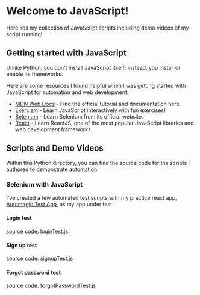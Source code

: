 # Welcome to JavaScript!

Here lies my collection of JavaScript scripts including demo videos of my script running!

## Getting started with JavaScript

Unlike Python, you don't install JavaScript itself; instead, you install or enable its frameworks.

Here are some resources I found helpful when I was getting started with JavaScript for automation and web development:

- [MDN Web Docs](https://developer.mozilla.org/en-US/docs/Web/JavaScript) - Find the official tutorial and documentation here.
- [Exercism](https://exercism.org/) - Learn JavaScript interactively with fun exercises!
- [Selenium](https://www.selenium.dev/documentation/webdriver/getting_started/install_library/) - Learn Selenium from its official website.
- [React](https://react.dev/learn) - Learn ReactJS, one of the most popular JavaScript libraries and web development frameworks.

## Scripts and Demo Videos

Within this Python directory, you can find the source code for the scripts I authored to demonstrate automation

### Selenium with JavaScript

I've created a few automated test scripts with my practice react app, [Automagic Test App](../my-app-to-test/frontend), as my app under test.

#### Login test

source code: [loginTest.js](selenium/test/loginTest.js)

#### Sign up test

source code: [signupTest.js](selenium/test/signupTest.js)

#### Forgot password test

source code: [forgotPasswordTest.js](selenium/test/forgotPasswordTest.js)
